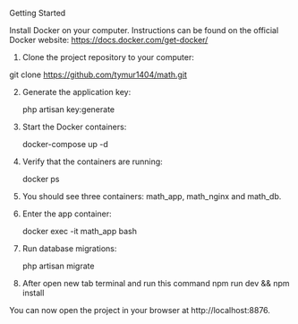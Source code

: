 Getting Started

Install Docker on your computer. Instructions can be found on the official Docker website: https://docs.docker.com/get-docker/

1. Clone the project repository to your computer:

  git clone https://github.com/tymur1404/math.git


2. Generate the application key:

   php artisan key:generate


3. Start the Docker containers:

   docker-compose up -d


4. Verify that the containers are running:

   docker ps


5. You should see three containers: math_app, math_nginx and math_db.

6. Enter the app container:

   docker exec -it math_app bash


7. Run database migrations:

   php artisan migrate


8. After open new tab terminal and run this command
   npm run dev && npm install

You can now open the project in your browser at http://localhost:8876.
